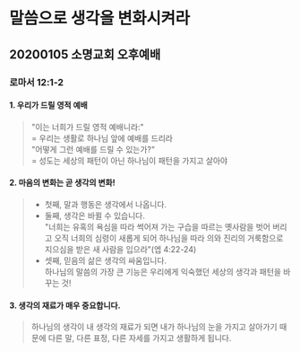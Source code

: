 # 말씀으로 생각을 변화시켜라

## 20200105 소명교회 오후예배

### 로마서 12:1-2

#### 1. 우리가 드릴 영적 예배

>"이는 너희가 드릴 영적 예배니라:"  
>= 우리는 생활로 하나님 앞에 예배를 드리라  
>"어떻게 그런 예배를 드릴 수 있는가?"  
>= 성도는 세상의 패턴이 아닌 하나님이 패턴을 가지고 살아야

#### 2. 마음의 변화는 곧 생각의 변화!

>- 첫째, 말과 행동은 생각에서 나옵니다.
>- 둘째, 생각은 바뀔 수 있습니다.  
> "너희는 유혹의 욕심을 따라 썩어져 가는 구습을 따르는 옛사람을 벗어 버리고 오직 너희의 심령이 새롭게 되어 하나님을 따라 의와 진리의 거룩함으로 지으심을 받은 새 사람을 입으라"(엡 4:22-24)
>- 셋째, 믿음의 삶은 생각의 싸움입니다.  
> 하나님의 말씀의 가장 큰 기능은 우리에게 익숙했던 세상의 생각과 패턴을 바꾸는 것!

#### 3. 생각의 재료가 매우 중요합니다.

> 하나님의 생각이 내 생각의 재료가 되면 내가 하나님의 눈을 가지고 살아가기 때문에 다른 말, 다른 표정, 다른 자세를 가지고 생활하게 됩니다.
